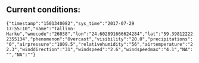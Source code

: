 ## Current conditions: 
 ``` {"timestamp":"1501340082","sys_time":"2017-07-29 17:55:10","name":"Tallinn-Harku","wmocode":"26038","lon":"24.602891666624284","lat":"59.398122222355134","phenomenon":"Overcast","visibility":"20.0","precipitations":"0","airpressure":"1009.5","relativehumidity":"56","airtemperature":"22.3","winddirection":"31","windspeed":"2.6","windspeedmax":"4.1","NA":"","NA":""} ```
